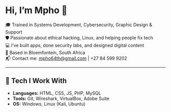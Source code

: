 # Hi, I’m Mpho 👋

🎓 Trained in Systems Development, Cybersecurity, Graphic Design & Support  
🛡️ Passionate about ethical hacking, Linux, and helping people fix tech  
💻 I’ve built apps, done security labs, and designed digital content  
📍 Based in Bloemfontein, South Africa  
📬 Contact me: mpho64th@gmail.com | +27 84 599 9202

---

## 🔧 Tech I Work With
- **Languages:** HTML, CSS, JS, PHP, MySQL
- **Tools:** Git, Wireshark, VirtualBox, Adobe Suite
- **OS:** Windows, Linux (Kali, Ubuntu)
